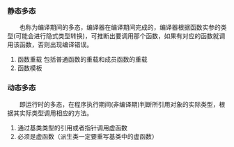 ### 静态多态
&emsp;&emsp;也称为编译期间的多态，编译器在编译期间完成的，编译器根据函数实参的类型(可能会进行隐式类型转换)，可推断出要调用那个函数，如果有对应的函数就调用该函数，否则出现编译错误。

1. 函数重载 包括普通函数的重载和成员函数的重载
2. 函数模板



### 动态多态
&emsp;&emsp;即运行时的多态，在程序执行期间(非编译期)判断所引用对象的实际类型，根据其实际类型调用相应的方法。
                    
1. 通过基类类型的引用或者指针调用虚函数
2. 必须是虚函数（派生类一定要重写基类中的虚函数）